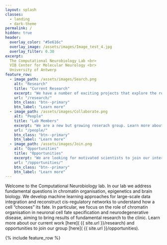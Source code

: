 ```yaml
---
layout: splash
classes:
  - landing
  - dark-theme
permalink: /
hidden: true
header:
  overlay_color: "#5e616c"
  overlay_image: /assets/images/Image_test_4.jpg
  overlay_filter: 0.30
excerpt: 
  The Computational Neurobiology Lab <br>
  VIB Center for Molecular Neurology <br>
  University of Antwerp
feature_row:
  - image_path: /assets/images/Search.png
    alt: "Research"
    title: "Current Research"
    excerpt: "We have a number of exciting projects that explore the role of chromatin organisation in brain biology and neurodegenerative disease."
    url: "/research/"
    btn_class: "btn--primary"
    btn_label: "Learn more"
  - image_path: /assets/images/Collaborate.png
    alt: "People"
    title: "Lab Members"
    excerpt: "We are a new but growing reserach group. Learn more about us."
    url: "/people/"
    btn_class: "btn--primary"
    btn_label: "Learn more"
  - image_path: /assets/images/Join.png
    alt: "Opportunities"
    title: "Opportunities"
    excerpt: "We are looking for motivated scientists to join our interdisciplinary team. Opportunities for statisticians, bioinformaticians, postdocs, undergraduate and graduate students."
    url: "/opportunities/"
    btn_class: "btn--primary"
    btn_label: "Learn more"      
---
```

Welcome to the Computational Neurobiology lab. In our lab we address fundamental questions in chromatin organisation, epigenetics and brain biology. We develop machine learning approaches for large-scale data integration and reconstruct cis-regulatory networks to understand how a cell “chooses” its fate. In particular, we focus on the role of chromatin organisation in neuronal cell fate specification and neurodegenerative disease, aiming to bring results of fundamental research to the clinic. Learn more about our current work [here]( {{ site.url }}/research) and opportunities to join our group [here]( {{ site.url }}/opportunities).

{% include feature_row %}
